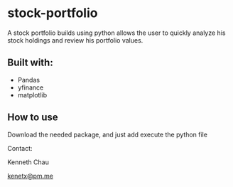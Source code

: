 # stock-portfolio
A stock portfolio builds using python allows the user to quickly analyze his stock holdings and review his portfolio values. 

## Built with:
* Pandas
* yfinance
* matplotlib

## How to use
Download the needed package, and just add execute the python file

Contact:

Kenneth Chau

kenetx@pm.me 
